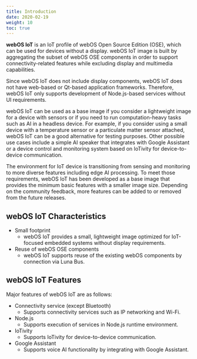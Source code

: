 ```yaml
---
title: Introduction
date: 2020-02-19
weight: 10
toc: true
---
```


**webOS IoT** is an IoT profile of webOS Open Source Edition (OSE), which can be used for devices without a display. webOS IoT image is built by aggregating the subset of webOS OSE components in order to support connectivity-related features while excluding display and multimedia capabilities.

Since webOS IoT does not include display components, webOS IoT does not have web-based or Qt-based application frameworks. Therefore, webOS IoT only supports development of Node.js-based services without UI requirements.

webOS IoT can be used as a base image if you consider a lightweight image for a device with sensors or if you need to run computation-heavy tasks such as AI in a headless device. For example, if you consider using a small device with a temperature sensor or a particulate matter sensor attached, webOS IoT can be a good alternative for testing purposes. Other possible use cases include a simple AI speaker that integrates with Google Assistant or a device control and monitoring system based on IoTivity for device-to-device communication.

The environment for IoT device is transitioning from sensing and monitoring to more diverse features including edge AI processing. To meet those requirements, webOS IoT has been developed as a base image that provides the minimum basic features with a smaller image size. Depending on the community feedback, more features can be added to or removed from the future releases.

## webOS IoT Characteristics

* Small footprint
    * webOS IoT provides a small, lightweight image optimized for IoT-focused embedded systems without display requirements.
* Reuse of webOS OSE components
    * webOS IoT supports reuse of the existing webOS components by connection via Luna Bus.

## webOS IoT Features

Major features of webOS IoT are as follows:

* Connectivity service (except Bluetooth)
    * Supports connectivity services such as IP networking and Wi-Fi.
* Node.js
    * Supports execution of services in Node.js runtime environment.
* IoTivity
    * Supports IoTivity for device-to-device communication.
* Google Assistant
    * Supports voice AI functionality by integrating with Google Assistant.
